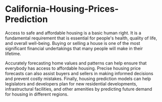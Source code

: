 # California-Housing-Prices-Prediction

Access to safe and affordable housing is a basic human right. It is a fundamental requirement that is essential for people's health, quality of life, and overall well-being. Buying or selling a house is one of the most significant financial undertakings that many people will make in their lifetime.

Accurately forecasting home values and patterns can help ensure that everybody has access to affordable housing. Precise housing price forecasts can also assist buyers and sellers in making informed decisions and prevent costly mistakes. Finally, housing prediction models can help legislators and developers plan for new residential developments, infrastructural facilities, and other amenities by predicting future demand for housing in different regions.
